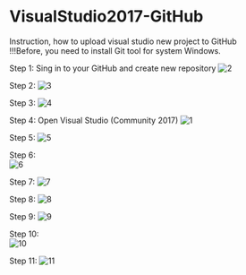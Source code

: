 # VisualStudio2017-GitHub
Instruction, how to upload visual studio new project to GitHub <br>
!!!Before, you need to install Git tool for system Windows.

Step 1: Sing in to your GitHub and create new repository
![2](https://user-images.githubusercontent.com/37801354/40443779-a521bfb4-5ec7-11e8-8ee3-47c4d034ccee.JPG)

Step 2:
![3](https://user-images.githubusercontent.com/37801354/40443860-e07a5954-5ec7-11e8-8e5d-9216ad0aca5b.JPG)

Step 3:
![4](https://user-images.githubusercontent.com/37801354/40443782-a6950d7e-5ec7-11e8-9f78-b359b76fe664.JPG)

Step 4: Open Visual Studio (Community 2017)
![1](https://user-images.githubusercontent.com/37801354/40443986-4b19752e-5ec8-11e8-9bd1-929c9cb267d3.JPG)

Step 5:
![5](https://user-images.githubusercontent.com/37801354/40443793-ace3a564-5ec7-11e8-9339-2a177bae21a9.JPG)

Step 6:<br>
![6](https://user-images.githubusercontent.com/37801354/40443795-ae1b3b86-5ec7-11e8-917d-e36dfb6ee736.JPG)

Step 7:
![7](https://user-images.githubusercontent.com/37801354/40443800-afca66a0-5ec7-11e8-8ee1-fcf3f0ee3e82.JPG)

Step 8:
![8](https://user-images.githubusercontent.com/37801354/40443801-b1461a06-5ec7-11e8-88d5-8b7549f156af.JPG)

Step 9:
![9](https://user-images.githubusercontent.com/37801354/40443808-b3823566-5ec7-11e8-84fe-3be397468741.JPG)

Step 10:<br>
![10](https://user-images.githubusercontent.com/37801354/40443810-b57ad1d4-5ec7-11e8-81e6-329214f7b5b3.JPG)


Step 11:
![11](https://user-images.githubusercontent.com/37801354/40443813-b6bfcf4a-5ec7-11e8-8e65-af923d9a243c.JPG)
